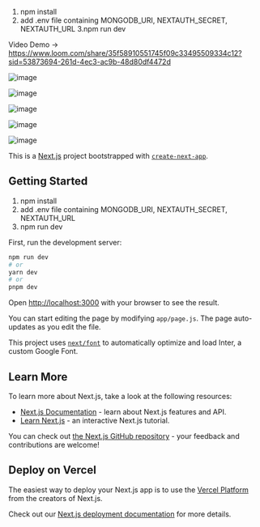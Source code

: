 1. npm install
2. add .env file containing
MONGODB_URI, NEXTAUTH_SECRET, NEXTAUTH_URL
3.npm run dev

Video Demo -> https://www.loom.com/share/35f58910551745f09c33495509334c12?sid=53873694-261d-4ec3-ac9b-48d80df4472d

![image](https://github.com/yujit2003/Stock-Hunter/assets/97657345/23807af4-cb70-4c0d-bdaf-fdac8f1b0ae4)

![image](https://github.com/yujit2003/Stock-Hunter/assets/97657345/affcd13f-59e3-42ee-8b30-a4eccdfafe89)

![image](https://github.com/yujit2003/Stock-Hunter/assets/97657345/eb67e229-2291-47ce-8cbc-a028c2f6238f)

![image](https://github.com/yujit2003/Stock-Hunter/assets/97657345/72211f00-7c1b-4442-a1af-345ebf12e8eb)

![image](https://github.com/yujit2003/Stock-Hunter/assets/97657345/19bdb9e4-d974-4d9b-a250-a3c4997467fb)

This is a [Next.js](https://nextjs.org/) project bootstrapped with [`create-next-app`](https://github.com/vercel/next.js/tree/canary/packages/create-next-app).

## Getting Started
1. npm install
2. add .env file containing MONGODB_URI, NEXTAUTH_SECRET, NEXTAUTH_URL
3. npm run dev

First, run the development server:

```bash
npm run dev
# or
yarn dev
# or
pnpm dev
```

Open [http://localhost:3000](http://localhost:3000) with your browser to see the result.

You can start editing the page by modifying `app/page.js`. The page auto-updates as you edit the file.

This project uses [`next/font`](https://nextjs.org/docs/basic-features/font-optimization) to automatically optimize and load Inter, a custom Google Font.

## Learn More

To learn more about Next.js, take a look at the following resources:

- [Next.js Documentation](https://nextjs.org/docs) - learn about Next.js features and API.
- [Learn Next.js](https://nextjs.org/learn) - an interactive Next.js tutorial.

You can check out [the Next.js GitHub repository](https://github.com/vercel/next.js/) - your feedback and contributions are welcome!

## Deploy on Vercel

The easiest way to deploy your Next.js app is to use the [Vercel Platform](https://vercel.com/new?utm_medium=default-template&filter=next.js&utm_source=create-next-app&utm_campaign=create-next-app-readme) from the creators of Next.js.

Check out our [Next.js deployment documentation](https://nextjs.org/docs/deployment) for more details.
